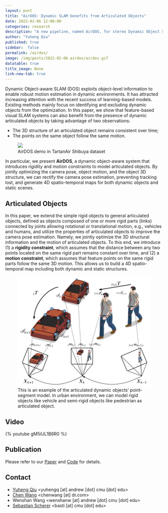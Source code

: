 ```yaml
---
layout: post
title: "AirDOS: Dynamic SLAM benefits from Articulated Objects"
date: 2022-02-06 12:00:00
categories: research
description: "A new pipeline, named AirDOS, for stereo Dynamic Object SLAM "
author: "Yuheng Qiu"
published: true
sidebar:  false
permalink: /airdos/
image: /img/posts/2022-02-06-airdos/airdos.gif
datatable: true
title_image: None
link-new-tab: true
---
```


 Dynamic Object-aware SLAM (DOS) exploits
object-level information to enable robust motion estimation in
dynamic environments. It has attracted increasing attention
with the recent success of learning-based models. Existing
methods mainly focus on identifying and excluding dynamic
objects from the optimization. In this paper, we show that
feature-based visual SLAM systems can also benefit from the
presence of dynamic articulated objects by taking advantage of
two observations: 
* The 3D structure of an articulated object
remains consistent over time; 
* The points on the same object
follow the same motion.

<figure>
    <img src="/img/posts/2022-02-06-airdos/airdos.gif" />
    <figcaption>
        AirDOS demo in TartanAir Shibuya dataset
    </figcaption>
</figure>

 In particular, we present **AirDOS**,
a dynamic object-aware system that introduces rigidity and
motion constraints to model articulated objects. By jointly
optimizing the camera pose, object motion, and the object 3D
structure, we can rectify the camera pose estimation, preventing
tracking lost, and generate 4D spatio-temporal maps for both
dynamic objects and static scenes. 

## Articulated Objects

In this paper, we extend the simple rigid objects to general articulated objects, defined as
objects composed of one or more rigid parts (links) connected by joints allowing rotational or
translational motion, e.g., vehicles and humans, and utilize the properties of
articulated objects to improve the camera pose estimation. Namely, we jointly optimize the
3D structural information and the motion of articulated objects. To this end, we introduce (1)
a **rigidity constraint**, which assumes that the distance between any two points located on the
same rigid part remains constant over time, and (2) a **motion constraint**, which assumes that
feature points on the same rigid parts follow the same 3D motion. This allows us to build a 4D
spatio-temporal map including both dynamic and static structures.

<figure>
    <img src="/img/posts/2022-02-06-airdos/airticulated.jpg" />
    <figcaption>
        This is an example of the articulated dynamic objects’ point-segment model. In urban
environment, we can model rigid objects like vehicle and semi-rigid objects like pedestrian as articulated
object.
    </figcaption>
</figure>


## Video

{% youtube gM5iUL1B6R0 %}

## Publication

Please refer to our [Paper](https://arxiv.org/abs/2109.09903) and [Code](https://github.com/haleqiu/AirDOS) for details.


## Contact

 - [Yuheng Qiu](http://theairlab.org/team/yuheng/) <yuhengq [at] andrew [dot] cmu [dot] edu>
- [Chen Wang](https://chenwang.site) <chenwang [at] dr.com>
- Wenshan Wang <wenshanw [at] andrew [dot] cmu [dot] edu>
 - [Sebastian Scherer](http://theairlab.org/team/sebastian/) <basti [at] cmu [dot] edu>
